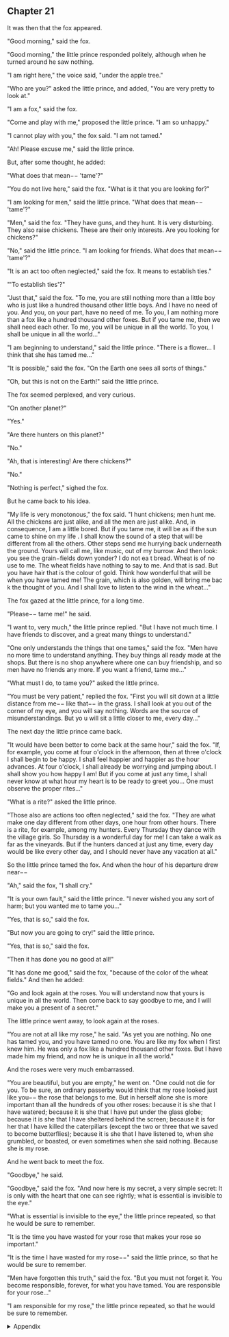 ## Chapter 21


It was then that the fox appeared.

"Good morning," said the fox.

"Good morning," the little prince responded politely, although when he turned
around he saw nothing.

"I am right here," the voice said, "under the apple tree."

"Who are you?" asked the little prince, and added, "You are very pretty to look
at."

"I am a fox," said the fox.

"Come and play with me," proposed the little prince. "I am so unhappy."

"I cannot play with you," the fox said. "I am not tamed."

"Ah! Please excuse me," said the little prince.

But, after some thought, he added:

"What does that mean−− 'tame'?"

"You do not live here," said the fox. "What is it that you are looking for?"

"I am looking for men," said the little prince. "What does that mean−− 'tame'?"

"Men," said the fox. "They have guns, and they hunt. It is very disturbing. They
also raise chickens. These are their only interests. Are you looking for chickens?"

"No," said the little prince. "I am looking for friends. What does that mean−−
'tame'?"

"It is an act too often neglected," said the fox. It means to establish ties."

"'To establish ties'?"

"Just that," said the fox. "To me, you are still nothing more than a little boy who is
just like a hundred thousand other little boys. And I have no need of you. And
you, on your part, have no need of me. To you, I am nothing more than a fox like
a hundred thousand other foxes. But if you tame me, then we shall need each
other. To me, you will be unique in all the world. To you, I shall be unique in all
the world..."

"I am beginning to understand," said the little prince. "There is a flower... I think
that she has tamed me..."

"It is possible," said the fox. "On the Earth one sees all sorts of things."

"Oh, but this is not on the Earth!" said the little prince.

The fox seemed perplexed, and very curious.

"On another planet?"

"Yes."

"Are there hunters on this planet?"

"No."

"Ah, that is interesting! Are there chickens?"

"No."

"Nothing is perfect," sighed the fox.

But he came back to his idea.

"My life is very monotonous," the fox said. "I hunt chickens; men hunt me. All the
chickens are just alike, and all the men are just alike. And, in consequence, I am a
little bored. But if you tame me, it will be as if the sun came to shine on my life . I
shall know the sound of a step that will be different from all the others. Other
steps send me hurrying back underneath the ground. Yours will call me, like
music, out of my burrow. And then look: you see the grain−fields down yonder? I
do not ea t bread. Wheat is of no use to me. The wheat fields have nothing to say
to me. And that is sad. But you have hair that is the colour of gold. Think how
wonderful that will be when you have tamed me! The grain, which is also golden,
will bring me bac k the thought of you. And I shall love to listen to the wind in the
wheat..."

The fox gazed at the little prince, for a long time.

"Please−− tame me!" he said.

"I want to, very much," the little prince replied. "But I have not much time. I have
friends to discover, and a great many things to understand."

"One only understands the things that one tames," said the fox. "Men have no
more time to understand anything. They buy things all ready made at the shops.
But there is no shop anywhere where one can buy friendship, and so men have no
friends any more. If you want a friend, tame me..."

"What must I do, to tame you?" asked the little prince.

"You must be very patient," replied the fox. "First you will sit down at a little
distance from me−− like that−− in the grass. I shall look at you out of the corner
of my eye, and you will say nothing. Words are the source of misunderstandings.
But yo u will sit a little closer to me, every day..."

The next day the little prince came back.

"It would have been better to come back at the same hour," said the fox. "If, for
example, you come at four o'clock in the afternoon, then at three o'clock I shall
begin to be happy. I shall feel happier and happier as the hour advances. At four
o'clock, I shall already be worrying and jumping about. I shall show you how
happy I am! But if you come at just any time, I shall never know at what hour my
heart is to be ready to greet you... One must observe the proper rites..."

"What is a rite?" asked the little prince.

"Those also are actions too often neglected," said the fox. "They are what make
one day different from other days, one hour from other hours. There is a rite, for
example, among my hunters. Every Thursday they dance with the village girls. So
Thursday is a wonderful day for me! I can take a walk as far as the vineyards. But
if the hunters danced at just any time, every day would be like every other day,
and I should never have any vacation at all."

So the little prince tamed the fox. And when the hour of his departure drew
near−−

"Ah," said the fox, "I shall cry."

"It is your own fault," said the little prince. "I never wished you any sort of harm;
but you wanted me to tame you..."

"Yes, that is so," said the fox.

"But now you are going to cry!" said the little prince.

"Yes, that is so," said the fox.

"Then it has done you no good at all!"

"It has done me good," said the fox, "because of the color of the wheat fields."
And then he added:

"Go and look again at the roses. You will understand now that yours is unique in
all the world. Then come back to say goodbye to me, and I will make you a
present of a secret."

The little prince went away, to look again at the roses.

"You are not at all like my rose," he said. "As yet you are nothing. No one has
tamed you, and you have tamed no one. You are like my fox when I first knew
him. He was only a fox like a hundred thousand other foxes. But I have made him
my friend, and now he is unique in all the world."

And the roses were very much embarrassed.

"You are beautiful, but you are empty," he went on. "One could not die for you.
To be sure, an ordinary passerby would think that my rose looked just like you−−
the rose that belongs to me. But in herself alone she is more important than all the
hundreds of you other roses: because it is she that I have watered; because it is she
that I have put under the glass globe; because it is she that I have sheltered behind
the screen; because it is for her that I have killed the caterpillars (except the two or
three that we saved to become butterflies); because it is she that I have listened to,
when she grumbled, or boasted, or even sometimes when she said nothing.
Because she is my rose.

And he went back to meet the fox.

"Goodbye," he said.

"Goodbye," said the fox. "And now here is my secret, a very simple secret: It is
only with the heart that one can see rightly; what is essential is invisible to the
eye."

"What is essential is invisible to the eye," the little prince repeated, so that he
would be sure to remember.

"It is the time you have wasted for your rose that makes your rose so important."

"It is the time I have wasted for my rose−−" said the little prince, so that he would
be sure to remember.

"Men have forgotten this truth," said the fox. "But you must not forget it. You
become responsible, forever, for what you have tamed. You are responsible for
your rose..."

"I am responsible for my rose," the little prince repeated, so that he would be sure
to remember.



<details>
<summary>Appendix</summary>


</details>